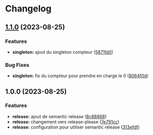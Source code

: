 # Changelog

## [1.1.0](https://github.com/LiquidITGuy/design-pattern/compare/v1.0.0...v1.1.0) (2023-08-25)


### Features

* **singleton:** ajout du singleton compteur ([5871fd0](https://github.com/LiquidITGuy/design-pattern/commit/5871fd08d1936ffaf65a4aa1974c40d08338aea7))


### Bug Fixes

* **singleton:** fix du compteur pour prendre en charge le 0 ([8064f0d](https://github.com/LiquidITGuy/design-pattern/commit/8064f0db46e5553ee0971011ce7c57f15d5c9bae))

## 1.0.0 (2023-08-25)


### Features

* **release:** ajout de semantic release ([8c88868](https://github.com/LiquidITGuy/design-pattern/commit/8c88868cdb6e9c6bfdf10a08344e278bbb8ef75a))
* **release:** changement vers release-please ([7e791cc](https://github.com/LiquidITGuy/design-pattern/commit/7e791cce8b30d91d2a3a6c6975a365b2fa108a8a))
* **release:** configuration pour utiliser semantic release ([313efdf](https://github.com/LiquidITGuy/design-pattern/commit/313efdf5091beccc3e53ee3d615ad3b6ff792c64))
